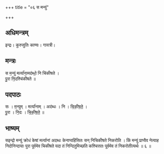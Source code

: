 +++
title = "०६ स मन्युं"

+++
## अधिमन्त्रम्
इन्द्रः। कुरुसुतिः काण्वः। गायत्री।

## मन्त्रः
स म॒न्युं मर्त्या॑ना॒मद॑ब्धो॒ नि चि॑कीषते ।  
पु॒रा नि॒दश्चि॑कीषते ॥

## पदपाठः
सः । म॒न्युम् । मर्त्या॑नाम् । अद॑ब्धः । नि । चि॒की॒ष॒ते॒ ।  
पु॒रा । नि॒दः । चि॒की॒ष॒ते॒ ॥

## भाष्यम्
सइन्द्रो मन्युं क्रोधं केषां मर्त्यानां अदब्धः केनाप्यहिंसितः सन् निचिकीषते निकरोति । किं मन्युं प्राप्यैव नेत्याह निदोनिन्दायाः पुरा पूर्वमेव चिकीषते यदा तं निन्दितुमिच्छति कश्चित्ततः पूर्वमेव तं निकरोतीत्यर्थः ॥ ६ ॥